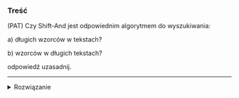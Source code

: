 ### Treść
(PAT)
Czy Shift-And jest odpowiednim algorytmem do wyszukiwania:

a) długich wzorców w tekstach?

b) wzorców w długich tekstach?

odpowiedź uzasadnij.

------
<details><summary>Rozwiązanie</summary>
    
a) długich wzorców w tekstach?
NIE. Chcemy, żeby wzorzec mieścił się na 64 bitach, żeby ANDowanie mieściło się w jednym cyklu procesora.

b) wzorców w długich tekstach?
TAK. Jest to szybki algorytm, przy założeniu, że alfabet ma mniej niż 64 znaki i wzorzec ma mniej niż 64 znaki.
<p>
    
